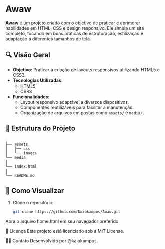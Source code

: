 # Awaw

**Awaw** é um projeto criado com o objetivo de praticar e aprimorar habilidades em HTML, CSS e design responsivo. Ele simula um site completo, focando em boas práticas de estruturação, estilização e adaptação a diferentes tamanhos de tela.

## 🔍 Visão Geral

- **Objetivo**: Praticar a criação de layouts responsivos utilizando HTML5 e CSS3.
- **Tecnologias Utilizadas**:
  - HTML5
  - CSS3
- **Funcionalidades**:
  - Layout responsivo adaptável a diversos dispositivos.
  - Componentes reutilizáveis para facilitar a manutenção.
  - Organização de arquivos em pastas como `assets/` e `media/`.

## 📁 Estrutura do Projeto
```
.
├── assets
│   ├── css
│   └── images
└── media
│
└── index.html
│
└── README.md
```


## 🚀 Como Visualizar

1. Clone o repositório:
   ```bash
   git clone https://github.com/kaiokampos/Awaw.git


Abra o arquivo home.html em seu navegador preferido.

📝 Licença
Este projeto está licenciado sob a MIT License.

🙋‍♂️ Contato
Desenvolvido por @kaiokampos.
